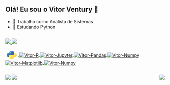 ## Olá! Eu sou o Vitor Ventury 👋

- 🔭 Trabalho como Analista de Sistemas
- 🌱 Estudando Python

##
<div style="display: inline_block">
  <a href="https://github.com/Vitor-Ventury">
  <img height="140em" src="https://github-readme-stats.vercel.app/api?username=Vitor-Ventury&show_icons=true&theme=dark&include_all_commits=true&count_private=true"/>
  <img height="140em" src="https://github-readme-stats.vercel.app/api/top-langs/?username=Vitor-Ventury&layout=compact&langs_count=7&theme=dark"/>
</div>

<div style="display: inline_block"><br>
  <img align="center" alt="Vitor-Python" height="30" width="40" src="https://raw.githubusercontent.com/devicons/devicon/master/icons/python/python-original.svg">
  <img align="center" alt="Vitor-R" height="30" width="40" src="https://cdn.jsdelivr.net/gh/devicons/devicon/icons/r/r-original.svg">
  <img align="center" alt="Vitor-Jupyter" height="30" width="40" src="https://cdn.jsdelivr.net/gh/devicons/devicon/icons/jupyter/jupyter-original-wordmark.svg">
  <img align ="center" alt="Vitor-Pandas" height="30" width="40" src="https://cdn.jsdelivr.net/gh/devicons/devicon/icons/pandas/pandas-original-wordmark.svg">
  <img align="center" alt="Vitor-Numpy" height="30" width="40" src="https://cdn.jsdelivr.net/gh/devicons/devicon/icons/numpy/numpy-original-wordmark.svg">
  <img align="center" alt="Vitor-Matplotlib" height="30" width="40" src="https://cdn.svgporn.com/logos/matplotlib.svg">
  <img align="center" alt="Vitor-Numpy" height="30" width="40" src="https://cdn.svgporn.com/logos/microsoft-power-bi.svg">
</div>
  
##
  
<div> 
  <a href = "mailto:vitoraugustoventury@gmail.com"><img src="https://img.shields.io/badge/Gmail-D14836?style=for-the-badge&logo=gmail&logoColor=white"></a>
  <a href="https://www.linkedin.com/in/vitor-ventury-45875016a" target="_blank"><img src="https://img.shields.io/badge/-LinkedIn-%230077B5?style=for-the-badge&logo=linkedin&logoColor=white" target="_blank"></a>
  <img align="right" height="200" src="https://giny.cat/wp-content/uploads/2020/07/data-science-gif-purple-infographic.gif">
</div>
